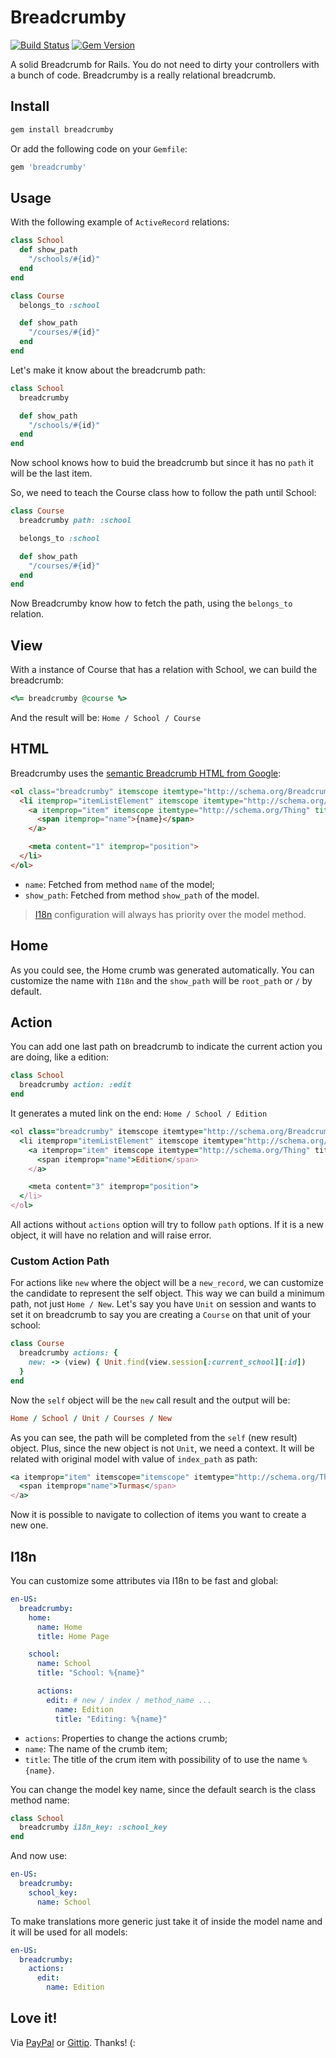 # Breadcrumby

[![Build Status](https://travis-ci.org/wbotelhos/breadcrumby.svg)](https://travis-ci.org/wbotelhos/breadcrumby)
[![Gem Version](https://badge.fury.io/rb/breadcrumby.svg)](https://badge.fury.io/rb/breadcrumby)

A solid Breadcrumb for Rails.
You do not need to dirty your controllers with a bunch of code.
Breadcrumby is a really relational breadcrumb.

## Install

```bash
gem install breadcrumby
```

Or add the following code on your `Gemfile`:

```ruby
gem 'breadcrumby'
```

## Usage

With the following example of `ActiveRecord` relations:

```ruby
class School
  def show_path
    "/schools/#{id}"
  end
end
```

```ruby
class Course
  belongs_to :school

  def show_path
    "/courses/#{id}"
  end
end
```

Let's make it know about the breadcrumb path:

```ruby
class School
  breadcrumby

  def show_path
    "/schools/#{id}"
  end
end
```

Now school knows how to buid the breadcrumb but since it has no `path` it will be the last item.

So, we need to teach the Course class how to follow the path until School:

```ruby
class Course
  breadcrumby path: :school

  belongs_to :school

  def show_path
    "/courses/#{id}"
  end
end
```

Now Breadcrumby know how to fetch the path, using the `belongs_to` relation.

## View

With a instance of Course that has a relation with School, we can build the breadcrumb:

```ruby
<%= breadcrumby @course %>
```

And the result will be: `Home / School / Course`

## HTML

Breadcrumby uses the [semantic Breadcrumb HTML from Google](https://developers.google.com/search/docs/data-types/breadcrumbs):

```html
<ol class="breadcrumby" itemscope itemtype="http://schema.org/BreadcrumbList">
  <li itemprop="itemListElement" itemscope itemtype="http://schema.org/ListItem">
    <a itemprop="item" itemscope itemtype="http://schema.org/Thing" title="{name}" href="{show_path}">
      <span itemprop="name">{name}</span>
    </a>

    <meta content="1" itemprop="position">
  </li>
</ol>
```

- `name`: Fetched from method `name` of the model;
- `show_path`: Fetched from method `show_path` of the model.

> [I18n](I18n) configuration will always has priority over the model method.

## Home

As you could see, the Home crumb was generated automatically.
You can customize the name with `I18n` and the `show_path` will be `root_path` or `/` by default.

## Action

You can add one last path on breadcrumb to indicate the current action you are doing, like a edition:

```ruby
class School
  breadcrumby action: :edit
end
```

It generates a muted link on the end: `Home / School / Edition`

```ruby
<ol class="breadcrumby" itemscope itemtype="http://schema.org/BreadcrumbList">
  <li itemprop="itemListElement" itemscope itemtype="http://schema.org/ListItem">
    <a itemprop="item" itemscope itemtype="http://schema.org/Thing" title="Edition" href="javascript:void(0);">
      <span itemprop="name">Edition</span>
    </a>

    <meta content="3" itemprop="position">
  </li>
</ol>
```

All actions without `actions` option will try to follow `path` options.
If it is a new object, it will have no relation and will raise error.

### Custom Action Path

For actions like `new` where the object will be a `new_record`, we can customize the candidate to represent the self object.
This way we can build a minimum path, not just `Home / New`.
Let's say you have `Unit` on session and wants to set it on breadcrumb to say you are creating a `Course` on that unit of your school:

```ruby
class Course
  breadcrumby actions: {
    new: -> (view) { Unit.find(view.session[:current_school][:id])
  }
end
```

Now the `self` object will be the `new` call result and the output will be:

```ruby
Home / School / Unit / Courses / New
```

As you can see, the path will be completed from the `self` (new result) object.
Plus, since the new object is not `Unit`, we need a context. It will be related with original model with value of `index_path` as path:

```ruby
<a itemprop="item" itemscope="itemscope" itemtype="http://schema.org/Thing" title="List Courses" href="/courses">
  <span itemprop="name">Turmas</span>
</a>
```

Now it is possible to navigate to collection of items you want to create a new one.

## I18n

You can customize some attributes via I18n to be fast and global:

```yaml
en-US:
  breadcrumby:
    home:
      name: Home
      title: Home Page

    school:
      name: School
      title: "School: %{name}"

      actions:
        edit: # new / index / method_name ...
          name: Edition
          title: "Editing: %{name}"
```

- `actions`: Properties to change the actions crumb;
- `name`: The name of the crumb item;
- `title`: The title of the crum item with possibility of to use the name `%{name}`.

You can change the model key name, since the default search is the class method name:

```ruby
class School
  breadcrumby i18n_key: :school_key
end
```

And now use:

```yaml
en-US:
  breadcrumby:
    school_key:
      name: School
```

To make translations more generic just take it of inside the model name and it will be used for all models:

```yaml
en-US:
  breadcrumby:
    actions:
      edit:
        name: Edition
```

## Love it!

Via [PayPal](https://www.paypal.com/cgi-bin/webscr?cmd=_donations&business=X8HEP2878NDEG&item_name=breadcrumby) or [Gittip](http://www.gittip.com/wbotelhos). Thanks! (:

